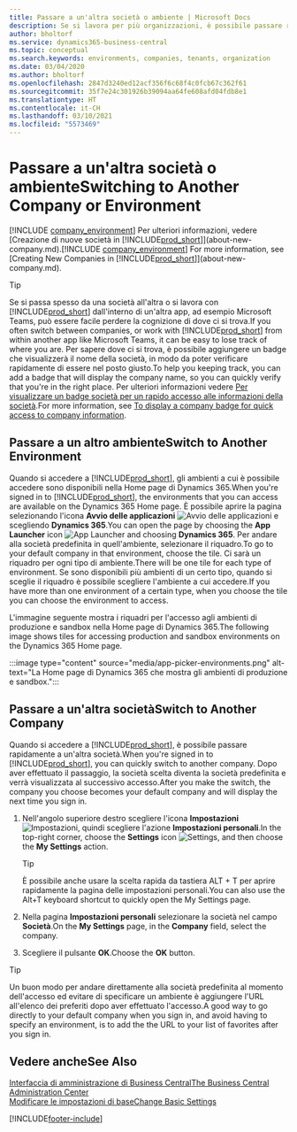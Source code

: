 ```yaml
---
title: Passare a un'altra società o ambiente | Microsoft Docs
description: Se si lavora per più organizzazioni, è possibile passare rapidamente tra ambienti e società.
author: bholtorf
ms.service: dynamics365-business-central
ms.topic: conceptual
ms.search.keywords: environments, companies, tenants, organization
ms.date: 03/04/2020
ms.author: bholtorf
ms.openlocfilehash: 2847d3240ed12acf356f6c68f4c0fcb67c362f61
ms.sourcegitcommit: 35f7e24c301926b39094aa64fe608afd04fdb8e1
ms.translationtype: HT
ms.contentlocale: it-CH
ms.lasthandoff: 03/10/2021
ms.locfileid: "5573469"
---
```

# <a name="switching-to-another-company-or-environment"></a><span data-ttu-id="0584a-103">Passare a un'altra società o ambiente</span><span class="sxs-lookup"><span data-stu-id="0584a-103">Switching to Another Company or Environment</span></span>

<span data-ttu-id="0584a-104">[!INCLUDE [company_environment](includes/company_environment.md)] Per ulteriori informazioni, vedere [Creazione di nuove società in [!INCLUDE[prod_short](includes/prod_short.md)]](about-new-company.md).</span><span class="sxs-lookup"><span data-stu-id="0584a-104">[!INCLUDE [company_environment](includes/company_environment.md)] For more information, see [Creating New Companies in [!INCLUDE[prod_short](includes/prod_short.md)]](about-new-company.md).</span></span>  

> [!TIP]
> <span data-ttu-id="0584a-105">Se si passa spesso da una società all'altra o si lavora con [!INCLUDE[prod_short](includes/prod_short.md)] dall'interno di un'altra app, ad esempio Microsoft Teams, può essere facile perdere la cognizione di dove ci si trova.</span><span class="sxs-lookup"><span data-stu-id="0584a-105">If you often switch between companies, or work with [!INCLUDE[prod_short](includes/prod_short.md)] from within another app like Microsoft Teams, it can be easy to lose track of where you are.</span></span> <span data-ttu-id="0584a-106">Per sapere dove ci si trova, è possibile aggiungere un badge che visualizzerà il nome della società, in modo da poter verificare rapidamente di essere nel posto giusto.</span><span class="sxs-lookup"><span data-stu-id="0584a-106">To help you keeping track, you can add a badge that will display the company name, so you can quickly verify that you're in the right place.</span></span> <span data-ttu-id="0584a-107">Per ulteriori informazioni vedere [Per visualizzare un badge società per un rapido accesso alle informazioni della società](ui-change-basic-settings.md#badge).</span><span class="sxs-lookup"><span data-stu-id="0584a-107">For more information, see [To display a company badge for quick access to company information](ui-change-basic-settings.md#badge).</span></span>

## <a name="switch-to-another-environment"></a><span data-ttu-id="0584a-108">Passare a un altro ambiente</span><span class="sxs-lookup"><span data-stu-id="0584a-108">Switch to Another Environment</span></span>

<span data-ttu-id="0584a-109">Quando si accedere a [!INCLUDE[prod_short](includes/prod_short.md)], gli ambienti a cui è possibile accedere sono disponibili nella Home page di Dynamics 365.</span><span class="sxs-lookup"><span data-stu-id="0584a-109">When you're signed in to [!INCLUDE[prod_short](includes/prod_short.md)], the environments that you can access are available on the Dynamics 365 Home page.</span></span> <span data-ttu-id="0584a-110">È possibile aprire la pagina selezionando l'icona **Avvio delle applicazioni** ![Avvio delle applicazioni](media/app-launcher-icon.png "L'avvio delle applicazioni fornisce l'accesso a più funzionalità") e scegliendo **Dynamics 365**.</span><span class="sxs-lookup"><span data-stu-id="0584a-110">You can open the page by choosing the **App Launcher** icon ![App Launcher](media/app-launcher-icon.png "The App Launcher provides access to more features") and choosing **Dynamics 365**.</span></span> <span data-ttu-id="0584a-111">Per andare alla società predefinita in quell'ambiente, selezionare il riquadro.</span><span class="sxs-lookup"><span data-stu-id="0584a-111">To go to your default company in that environment, choose the tile.</span></span> <span data-ttu-id="0584a-112">Ci sarà un riquadro per ogni tipo di ambiente.</span><span class="sxs-lookup"><span data-stu-id="0584a-112">There will be one tile for each type of environment.</span></span> <span data-ttu-id="0584a-113">Se sono disponibili più ambienti di un certo tipo, quando si sceglie il riquadro è possibile scegliere l'ambiente a cui accedere.</span><span class="sxs-lookup"><span data-stu-id="0584a-113">If you have more than one environment of a certain type, when you choose the tile you can choose the environment to access.</span></span>

<span data-ttu-id="0584a-114">L'immagine seguente mostra i riquadri per l'accesso agli ambienti di produzione e sandbox nella Home page di Dynamics 365.</span><span class="sxs-lookup"><span data-stu-id="0584a-114">The following image shows tiles for accessing production and sandbox environments on the Dynamics 365 Home page.</span></span>

:::image type="content" source="media/app-picker-environments.png" alt-text="La Home page di Dynamics 365 che mostra gli ambienti di produzione e sandbox.":::

## <a name="switch-to-another-company"></a><span data-ttu-id="0584a-116">Passare a un'altra società</span><span class="sxs-lookup"><span data-stu-id="0584a-116">Switch to Another Company</span></span>

<span data-ttu-id="0584a-117">Quando si accedere a [!INCLUDE[prod_short](includes/prod_short.md)], è possibile passare rapidamente a un'altra società.</span><span class="sxs-lookup"><span data-stu-id="0584a-117">When you're signed in to [!INCLUDE[prod_short](includes/prod_short.md)], you can quickly switch to another company.</span></span> <span data-ttu-id="0584a-118">Dopo aver effettuato il passaggio, la società scelta diventa la società predefinita e verrà visualizzata al successivo accesso.</span><span class="sxs-lookup"><span data-stu-id="0584a-118">After you make the switch, the company you choose becomes your default company and will display the next time you sign in.</span></span>

1. <span data-ttu-id="0584a-119">Nell'angolo superiore destro scegliere l'icona **Impostazioni** ![Impostazioni](media/ui-experience/settings_icon_small.png "Icona Impostazioni per Gestione ruolo utente"), quindi scegliere l'azione **Impostazioni personali**.</span><span class="sxs-lookup"><span data-stu-id="0584a-119">In the top-right corner, choose the **Settings** icon ![Settings](media/ui-experience/settings_icon_small.png "Settings icon for role center"), and then choose the **My Settings** action.</span></span>

    > [!TIP]
    > <span data-ttu-id="0584a-120">È possibile anche usare la scelta rapida da tastiera ALT + T per aprire rapidamente la pagina delle impostazioni personali.</span><span class="sxs-lookup"><span data-stu-id="0584a-120">You can also use the Alt+T keyboard shortcut to quickly open the My Settings page.</span></span>

2. <span data-ttu-id="0584a-121">Nella pagina **Impostazioni personali** selezionare la società nel campo **Società**.</span><span class="sxs-lookup"><span data-stu-id="0584a-121">On the **My Settings** page, in the **Company** field, select the company.</span></span>  
3. <span data-ttu-id="0584a-122">Scegliere il pulsante **OK**.</span><span class="sxs-lookup"><span data-stu-id="0584a-122">Choose the **OK** button.</span></span>

> [!TIP]
> <span data-ttu-id="0584a-123">Un buon modo per andare direttamente alla società predefinita al momento dell'accesso ed evitare di specificare un ambiente è aggiungere l'URL all'elenco dei preferiti dopo aver effettuato l'accesso.</span><span class="sxs-lookup"><span data-stu-id="0584a-123">A good way to go directly to your default company when you sign in, and avoid having to specify an environment, is to add the the URL to your list of favorites after you sign in.</span></span>

## <a name="see-also"></a><span data-ttu-id="0584a-124">Vedere anche</span><span class="sxs-lookup"><span data-stu-id="0584a-124">See Also</span></span>

[<span data-ttu-id="0584a-125">Interfaccia di amministrazione di Business Central</span><span class="sxs-lookup"><span data-stu-id="0584a-125">The Business Central Administration Center</span></span>](/dynamics365/business-central/dev-itpro/administration/tenant-admin-center)  
[<span data-ttu-id="0584a-126">Modificare le impostazioni di base</span><span class="sxs-lookup"><span data-stu-id="0584a-126">Change Basic Settings</span></span>](ui-change-basic-settings.md)  


[!INCLUDE[footer-include](includes/footer-banner.md)]